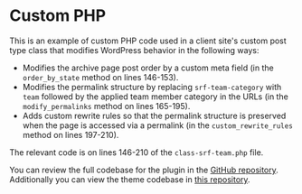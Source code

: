 # Custom PHP

This is an example of custom PHP code used in a client site's custom post type class that modifies WordPress behavior in the following ways:

- Modifies the archive page post order by a custom meta field (in the `order_by_state` method on lines 146-153).
- Modifies the permalink structure by replacing `srf-team-category` with `team` followed by the applied team member category in the URLs (in the `modify_permalinks` method on lines 165-195).
- Adds custom rewrite rules so that the permalink structure is preserved when the page is accessed via a permalink (in the `custom_rewrite_rules` method on lines 197-210).

The relevant code is on lines 146-210 of the `class-srf-team.php` file.

You can review the full codebase for the plugin in the [GitHub repository](https://github.com/syngapresearchfund/srf-forge). Additionally you can view the theme codebase in [this repository](https://github.com/syngapresearchfund/srf).
